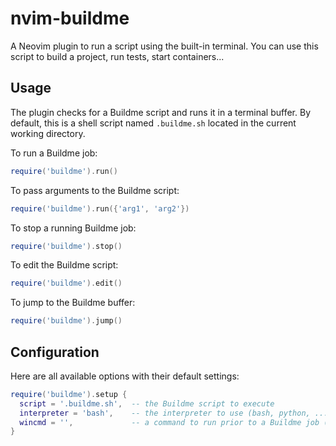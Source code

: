 # nvim-buildme

A Neovim plugin to run a script using the built-in terminal. You can use this
script to build a project, run tests, start containers...

## Usage
The plugin checks for a Buildme script and runs it in a terminal buffer. By
default, this is a shell script named `.buildme.sh` located in the current
working directory.

To run a Buildme job:
```lua
require('buildme').run()
```

To pass arguments to the Buildme script:
```lua
require('buildme').run({'arg1', 'arg2'})
```

To stop a running Buildme job:
```lua
require('buildme').stop()
```

To edit the Buildme script:
```lua
require('buildme').edit()
```

To jump to the Buildme buffer:
```lua
require('buildme').jump()
```

## Configuration
Here are all available options with their default settings:
```lua
require('buildme').setup {
  script = '.buildme.sh',  -- the Buildme script to execute
  interpreter = 'bash',    -- the interpreter to use (bash, python, ...)
  wincmd = '',             -- a command to run prior to a Buildme job (split, vsplit, ...)
}
```
